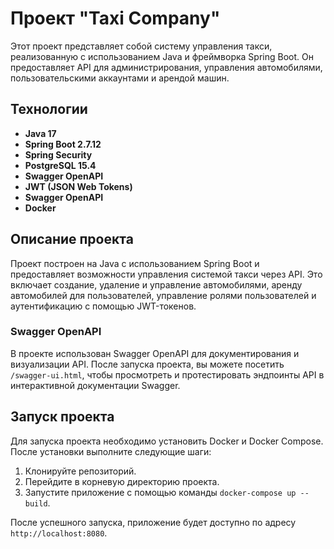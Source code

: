 # Проект "Taxi Company"

Этот проект представляет собой систему управления такси, реализованную с использованием Java и фреймворка Spring Boot. Он предоставляет API для администрирования, управления автомобилями, пользовательскими аккаунтами и арендой машин.

## Технологии

- **Java 17**
- **Spring Boot 2.7.12**
- **Spring Security**
- **PostgreSQL 15.4**
- **Swagger OpenAPI**
- **JWT (JSON Web Tokens)**
- **Swagger OpenAPI**
- **Docker**

## Описание проекта

Проект построен на Java с использованием Spring Boot и предоставляет возможности управления системой такси через API. Это включает создание, удаление и управление автомобилями, аренду автомобилей для пользователей, управление ролями пользователей и аутентификацию с помощью JWT-токенов.
### Swagger OpenAPI

В проекте использован Swagger OpenAPI для документирования и визуализации API. После запуска проекта, вы можете посетить `/swagger-ui.html`, чтобы просмотреть и протестировать эндпоинты API в интерактивной документации Swagger.

## Запуск проекта

Для запуска проекта необходимо установить Docker и Docker Compose. После установки выполните следующие шаги:

1. Клонируйте репозиторий.
2. Перейдите в корневую директорию проекта.
3. Запустите приложение с помощью команды `docker-compose up --build`.

После успешного запуска, приложение будет доступно по адресу `http://localhost:8080`.
